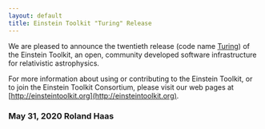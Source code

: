 ```yaml
---
layout: default
title: Einstein Toolkit "Turing" Release
---
```

We are pleased to announce the twentieth release (code name
[Turing](https://en.wikipedia.org/wiki/Alan_Turing)) of the
Einstein Toolkit, an open, community developed software infrastructure for
relativistic astrophysics.

For more information about using or contributing to the Einstein Toolkit, or to
join the Einstein Toolkit Consortium, please visit our web pages at
[http://einsteintoolkit.org](http://einsteintoolkit.org).

### May 31, 2020 Roland Haas
